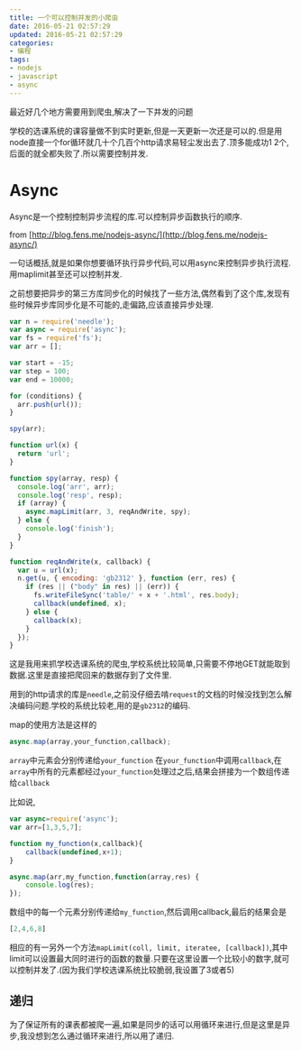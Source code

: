 ```yaml
---
title: 一个可以控制并发的小爬虫
date: 2016-05-21 02:57:29
updated: 2016-05-21 02:57:29
categories:
- 编程
tags:
- nodejs
- javascript
- async
---
```


最近好几个地方需要用到爬虫,解决了一下并发的问题

学校的选课系统的课容量做不到实时更新,但是一天更新一次还是可以的.但是用node直接一个for循环就几十个几百个http请求易轻尘发出去了.顶多能成功1 2个,后面的就全都失败了.所以需要控制并发.

<!-- more -->

# Async

Async是一个控制控制异步流程的库.可以控制异步函数执行的顺序.

from [http://blog.fens.me/nodejs-async/](http://blog.fens.me/nodejs-async/)

一句话概括,就是如果你想要循环执行异步代码,可以用async来控制异步执行流程.用maplimit甚至还可以控制并发.

之前想要把异步的第三方库同步化的时候找了一些方法,偶然看到了这个库,发现有些时候异步库同步化是不可能的,走偏路,应该直接异步处理.

```javascript
var n = require('needle');
var async = require('async');
var fs = require('fs');
var arr = [];

var start = -15;
var step = 100;
var end = 10000;

for (conditions) {
  arr.push(url());
}

spy(arr);

function url(x) {
  return 'url';
}

function spy(array, resp) {
  console.log('arr', arr);
  console.log('resp', resp);
  if (array) {
    async.mapLimit(arr, 3, reqAndWrite, spy);
  } else {
    console.log('finish');
  }
}

function reqAndWrite(x, callback) {
  var u = url(x);
  n.get(u, { encoding: 'gb2312' }, function (err, res) {
    if (res || ("body" in res) || (err)) {
      fs.writeFileSync('table/' + x + '.html', res.body);
      callback(undefined, x);
    } else {
      callback(x);
    }
  });
}
```

这是我用来抓学校选课系统的爬虫,学校系统比较简单,只需要不停地GET就能取到数据.这里是直接把爬回来的数据存到了文件里.

用到的http请求的库是`needle`,之前没仔细去啃`request`的文档的时候没找到怎么解决编码问题.学校的系统比较老,用的是`gb2312`的编码.

map的使用方法是这样的

```javascript
async.map(array,your_function,callback);
```

`array`中元素会分别传递给`your_function`
在`your_function`中调用`callback`,在`array`中所有的元素都经过`your_function`处理过之后,结果会拼接为一个数组传递给`callback`

比如说,

```javascript
var async=require('async');
var arr=[1,3,5,7];

function my_function(x,callback){
    callback(undefined,x+1);
}

async.map(arr,my_function,function(array,res) {
    console.log(res);
});
```

数组中的每一个元素分别传递给`my_function`,然后调用callback,最后的结果会是

```js
[2,4,6,8]
```

相应的有一另外一个方法`mapLimit(coll, limit, iteratee, [callback])`,其中limit可以设置最大同时进行的函数的数量.只要在这里设置一个比较小的数字,就可以控制并发了.(因为我们学校选课系统比较脆弱,我设置了3或者5)

## 递归

为了保证所有的课表都被爬一遍,如果是同步的话可以用循环来进行,但是这里是异步,我没想到怎么通过循环来进行,所以用了递归.
